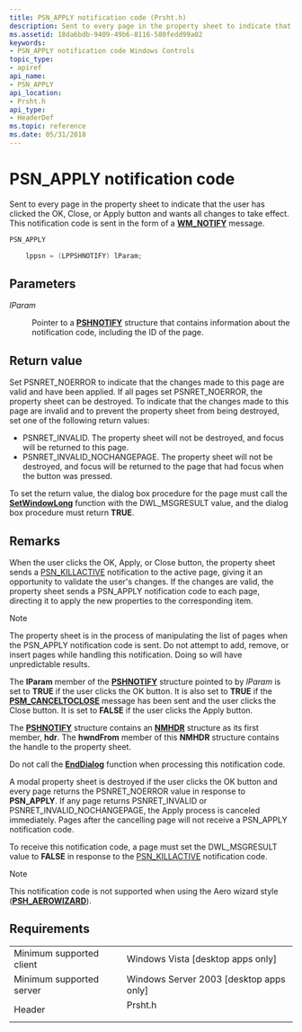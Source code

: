```yaml
---
title: PSN_APPLY notification code (Prsht.h)
description: Sent to every page in the property sheet to indicate that the user has clicked the OK, Close, or Apply button and wants all changes to take effect. This notification code is sent in the form of a WM\_NOTIFY message.
ms.assetid: 18da6bdb-9409-49b6-8116-580fedd99a02
keywords:
- PSN_APPLY notification code Windows Controls
topic_type:
- apiref
api_name:
- PSN_APPLY
api_location:
- Prsht.h
api_type:
- HeaderDef
ms.topic: reference
ms.date: 05/31/2018
---
```


# PSN\_APPLY notification code

Sent to every page in the property sheet to indicate that the user has clicked the OK, Close, or Apply button and wants all changes to take effect. This notification code is sent in the form of a [**WM\_NOTIFY**](wm-notify.md) message.


```C++
PSN_APPLY 

    lppsn = (LPPSHNOTIFY) lParam; 
```



## Parameters

<dl> <dt>

*lParam* 
</dt> <dd>

Pointer to a [**PSHNOTIFY**](/windows/desktop/api/Prsht/ns-prsht-pshnotify) structure that contains information about the notification code, including the ID of the page.

</dd> </dl>

## Return value

Set PSNRET\_NOERROR to indicate that the changes made to this page are valid and have been applied. If all pages set PSNRET\_NOERROR, the property sheet can be destroyed. To indicate that the changes made to this page are invalid and to prevent the property sheet from being destroyed, set one of the following return values:

-   PSNRET\_INVALID. The property sheet will not be destroyed, and focus will be returned to this page.
-   PSNRET\_INVALID\_NOCHANGEPAGE. The property sheet will not be destroyed, and focus will be returned to the page that had focus when the button was pressed.

To set the return value, the dialog box procedure for the page must call the [**SetWindowLong**](https://docs.microsoft.com/windows/desktop/api/winuser/nf-winuser-setwindowlonga) function with the DWL\_MSGRESULT value, and the dialog box procedure must return **TRUE**.

## Remarks

When the user clicks the OK, Apply, or Close button, the property sheet sends a [PSN\_KILLACTIVE](psn-killactive.md) notification to the active page, giving it an opportunity to validate the user's changes. If the changes are valid, the property sheet sends a PSN\_APPLY notification code to each page, directing it to apply the new properties to the corresponding item.

> [!Note]  
> The property sheet is in the process of manipulating the list of pages when the PSN\_APPLY notification code is sent. Do not attempt to add, remove, or insert pages while handling this notification. Doing so will have unpredictable results.

 

The **lParam** member of the [**PSHNOTIFY**](/windows/desktop/api/Prsht/ns-prsht-pshnotify) structure pointed to by *lParam* is set to **TRUE** if the user clicks the OK button. It is also set to **TRUE** if the [**PSM\_CANCELTOCLOSE**](psm-canceltoclose.md) message has been sent and the user clicks the Close button. It is set to **FALSE** if the user clicks the Apply button.

The [**PSHNOTIFY**](/windows/desktop/api/Prsht/ns-prsht-pshnotify) structure contains an [**NMHDR**](/windows/desktop/api/richedit/ns-richedit-nmhdr) structure as its first member, **hdr**. The **hwndFrom** member of this **NMHDR** structure contains the handle to the property sheet.

Do not call the [**EndDialog**](https://docs.microsoft.com/windows/desktop/api/winuser/nf-winuser-enddialog) function when processing this notification code.

A modal property sheet is destroyed if the user clicks the OK button and every page returns the PSNRET\_NOERROR value in response to **PSN\_APPLY**. If any page returns PSNRET\_INVALID or PSNRET\_INVALID\_NOCHANGEPAGE, the Apply process is canceled immediately. Pages after the cancelling page will not receive a PSN\_APPLY notification code.

To receive this notification code, a page must set the DWL\_MSGRESULT value to **FALSE** in response to the [PSN\_KILLACTIVE](psn-killactive.md) notification code.

> [!Note]  
> This notification code is not supported when using the Aero wizard style ([**PSH\_AEROWIZARD**](/windows/desktop/api/Prsht/ns-prsht-propsheetheadera_v2)).

 

## Requirements



|                                     |                                                                                    |
|-------------------------------------|------------------------------------------------------------------------------------|
| Minimum supported client<br/> | Windows Vista \[desktop apps only\]<br/>                                     |
| Minimum supported server<br/> | Windows Server 2003 \[desktop apps only\]<br/>                               |
| Header<br/>                   | <dl> <dt>Prsht.h</dt> </dl> |



 

 





